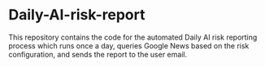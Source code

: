 # Daily-AI-risk-report
This repository contains the code for the automated Daily AI risk reporting process which runs once a day, queries Google News based on the risk configuration, and sends the report to the user email.
